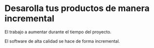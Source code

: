 # Desarolla tus productos de manera incremental

El trabajo a aumentar durante el tiempo del proyecto.

El software de alta calidad se hace de forma incremental.
